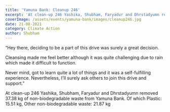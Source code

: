 ```yaml
---
title: 'Yamuna Bank: Cleanup 246'
excerpt: 'At clean-up 246 Yashika, Shubham, Faryadur and Dhrstadyumn removed 37.38 kg of non-biodegradable waste from Yamuna Bank. Of which Plastic: 15.51 kg, Other non-biodegradable waste: 21.87 kg'
coverImage: /assets/events/yamuna-bank/images/cleanup246.jpg
date: 21-08-2021
category: Climate Action
author: Shubham
---
```


<p class="text-xl text-left">“Hey there, deciding to be a part of this drive was surely a great decision.</p>
<p>Cleansing made me feel better although it was quite challenging due to rain which made it difficult to function.</p><p> Never mind, got to learn quite a lot of things and it was a self-fulfilling experience. Nevertheless, I&#39;ll surely ask others to join this drive and support.”</p>
<p>At clean-up 246 Yashika, Shubham, Faryadur and Dhrstadyumn removed 37.38 kg of non-biodegradable waste from Yamuna Bank. Of which Plastic: 15.51 kg, Other non-biodegradable waste: 21.87 kg</p>
